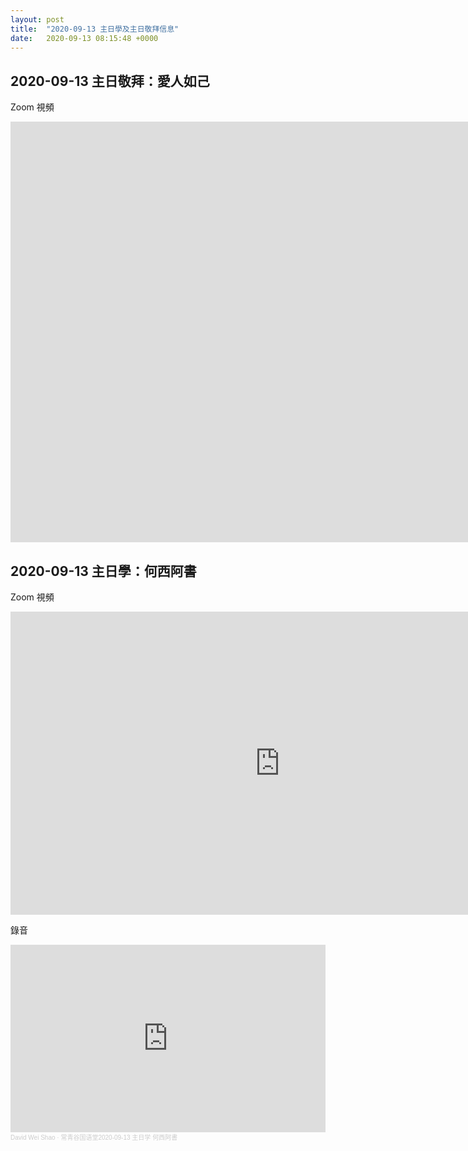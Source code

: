 ```yaml
---
layout: post
title:  "2020-09-13 主日學及主日敬拜信息"
date:   2020-09-13 08:15:48 +0000
---
```


## 2020-09-13 主日敬拜：愛人如己  
Zoom 視頻

<div class="embed-responsive embed-responsive-16by9">
<iframe width="1779" height="673" src="https://www.youtube.com/embed/A2HryxOOFJ8" frameborder="0" allow="accelerometer; autoplay; encrypted-media; gyroscope; picture-in-picture" allowfullscreen></iframe>
</div>

## 2020-09-13 主日學：何西阿書

Zoom 視頻  

<div class="embed-responsive embed-responsive-16by9">
<iframe width="862" height="485" src="https://www.youtube.com/embed/CjBgo6zjGSI" frameborder="0" allow="accelerometer; autoplay; encrypted-media; gyroscope; picture-in-picture" allowfullscreen></iframe>
</div>

錄音  
<div class="embed-responsive">
<iframe width="100%" height="300" scrolling="no" frameborder="no" allow="autoplay" src="https://w.soundcloud.com/player/?url=https%3A//api.soundcloud.com/tracks/892645405&color=%23ff5500&auto_play=false&hide_related=false&show_comments=true&show_user=true&show_reposts=false&show_teaser=true&visual=true"></iframe><div style="font-size: 10px; color: #cccccc;line-break: anywhere;word-break: normal;overflow: hidden;white-space: nowrap;text-overflow: ellipsis; font-family: Interstate,Lucida Grande,Lucida Sans Unicode,Lucida Sans,Garuda,Verdana,Tahoma,sans-serif;font-weight: 100;"><a href="https://soundcloud.com/david-weidong-shao" title="David Wei Shao" target="_blank" style="color: #cccccc; text-decoration: none;">David Wei Shao</a> · <a href="https://soundcloud.com/david-weidong-shao/2020-09-13a" title="常青谷国语堂2020-09-13 主日学  何西阿書" target="_blank" style="color: #cccccc; text-decoration: none;">常青谷国语堂2020-09-13 主日学  何西阿書</a></div>





